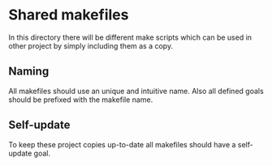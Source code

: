 # Shared makefiles

In this directory there will be different make scripts which can be used in other project by simply including them as a copy.

## Naming
All makefiles should use an unique and intuitive name. Also all defined goals should be prefixed with the makefile name.

## Self-update
To keep these project copies up-to-date all makefiles should have a self-update goal.